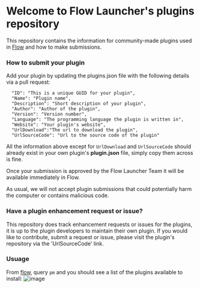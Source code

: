 Welcome to Flow Launcher's plugins repository
=============================================

This repository contains the information for community-made plugins used in [Flow](https://github.com/Flow-Launcher/Flow.Launcher) and how to make submissions.

### How to submit your plugin

Add your plugin by updating the plugins.json file with the following details via a pull request:

```
  "ID": "This is a unique GUID for your plugin",  
  "Name": "Plugin name",
  "Description": "Short description of your plugin",
  "Author": "Author of the plugin",
  "Version": "Version number",
  "Language": "The programming language the plugin is written in",
  "Website": "Your plugin's website",
  "UrlDownload":"The url to download the plugin",
  "UrlSourceCode": "Url to the source code of the plugin"
```

All the information above except for `UrlDownload` and `UrlSourceCode` should already exist in your own plugin's **plugin.json** file, simply copy them across is fine.

Once your submission is approved by the Flow Launcher Team it will be available immediately in Flow.

As usual, we will not accept plugin submissions that could potentially harm the computer or contains malicious code.

### Have a plugin enhancement request or issue?

This repository does track enhancement requests or issues for the plugins, it is up to the plugin developers to maintain their own plugin. If you would like to contribute, submit a request or issue, please visit the plugin's repository via the 'UrlSourceCode' link. 

### Usuage

From [flow](https://github.com/Flow-Launcher/Flow.Launcher/releases/latest), query `pm` and you should see a list of the plugins available to install:
![image](https://user-images.githubusercontent.com/26427004/102272853-89c45100-3f75-11eb-9956-2f8b129ce909.png)
